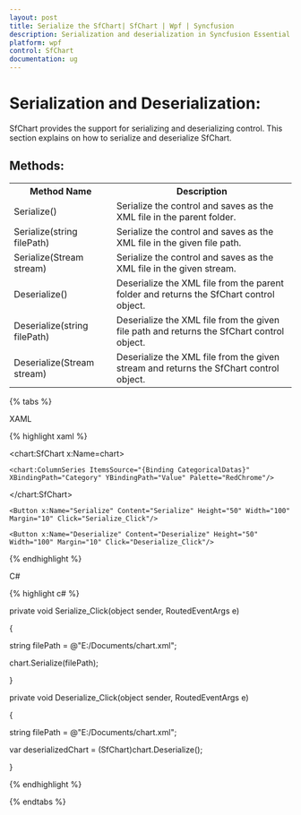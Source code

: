 ```yaml
---
layout: post
title: Serialize the SfChart| SfChart | Wpf | Syncfusion
description: Serialization and deserialization in Syncfusion Essential Studio® WPF Chart (SfChart) control, its elements and more.
platform: wpf
control: SfChart
documentation: ug
---
```


# Serialization and Deserialization:

SfChart provides the support for serializing and deserializing control. This section explains on how to serialize and deserialize SfChart.

## Methods:

<table>
<tr>
<th>
Method Name</th><th>
Description</th></tr>
<tr>
<td>
Serialize()</td><td>
Serialize the control and saves as the XML file in the parent folder.</td></tr>
<tr>
<td>
Serialize(string filePath)</td><td>
Serialize the control and saves as the XML file in the given file path.</td></tr>
<tr>
<td>
Serialize(Stream stream)</td><td>
Serialize the control and saves as the XML file in the given stream.</td></tr>
<tr>
<td>
Deserialize()</td><td>
Deserialize the XML file from the parent folder and returns the SfChart control object.</td></tr>
<tr>
<td>
Deserialize(string filePath)</td><td>
Deserialize the XML file from the given file path and returns the SfChart control object.</td></tr>
<tr>
<td>
Deserialize(Stream stream)</td><td>
Deserialize the XML file from the given stream and returns the SfChart control object.</td></tr>
</table>
{% tabs %}

XAML

{% highlight xaml %}

<chart:SfChart x:Name=chart>

	<chart:ColumnSeries ItemsSource="{Binding CategoricalDatas}" XBindingPath="Category" YBindingPath="Value" Palette="RedChrome"/>

</chart:SfChart>

<StackPanel>

	<Button x:Name="Serialize" Content="Serialize" Height="50" Width="100" Margin="10" Click="Serialize_Click"/>

	<Button x:Name="Deserialize" Content="Deserialize" Height="50" Width="100" Margin="10" Click="Deserialize_Click"/>

</StackPanel>

{% endhighlight %}

C#

{% highlight c# %}

private void Serialize_Click(object sender, RoutedEventArgs e)

{

string filePath = @"E:/Documents/chart.xml";

chart.Serialize(filePath); 

}

private void Deserialize_Click(object sender, RoutedEventArgs e)

{

string filePath = @"E:/Documents/chart.xml";

var deserializedChart = (SfChart)chart.Deserialize();

}

{% endhighlight %}

{% endtabs %}

